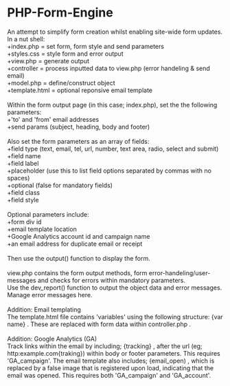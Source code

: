 # PHP-Form-Engine

An attempt to simplify form creation whilst enabling site-wide form updates. In a nut shell:<br />
+index.php = set form, form style and send parameters<br />
+styles.css = style form and error output<br />
+view.php = generate output<br />
+controller = process inputted data to view.php (error handeling & send email)<br />
+model.php = define/construct object<br />
+template.html = optional reponsive email template<br />
<br />
Within the form output page (in this case; index.php), set the the following parameters:<br />
+'to' and 'from' email addresses<br />
+send params (subject, heading, body and footer)<br />
<br />
Also set the form parameters as an array of fields:<br />
+field type (text, email, tel, url, number, text area, radio, select and submit)<br />
+field name<br />
+field label<br />
+placeholder (use this to list field options separated by commas with no spaces)<br />
+optional (false for mandatory fields)<br />
+field class<br />
+field style<br />
<br />
Optional parameters include:<br />
+form div id<br />
+email template location<br />
+Google Analytics account id and campaign name<br />
+an email address for duplicate email or receipt<br />
<br />
Then use the output() function to display the form.<br />
<br />
view.php contains the form output methods, form error-handeling/user-messages and checks for errors within mandatory parameters.<br />
Use the dev_report() function to output the object data and error messages. Manage error messages here.<br />
<br />
Addition: Email templating<br />
The template.html file contains 'variables' using the following structure: {var name} . These are replaced with form data within controller.php .<br />
<br />
Addition: Google Analytics (GA)<br />
Track links within the email by including; {tracking} , after the url (eg; http:example.com{traking}) within body or footer parameters. This requires 'GA_campaign'. The email template also includes; {email_open) , which is replaced by a false image that is registered upon load, indicating that the email was opened. This requires both 'GA_campaign' and 'GA_account'.<br />
